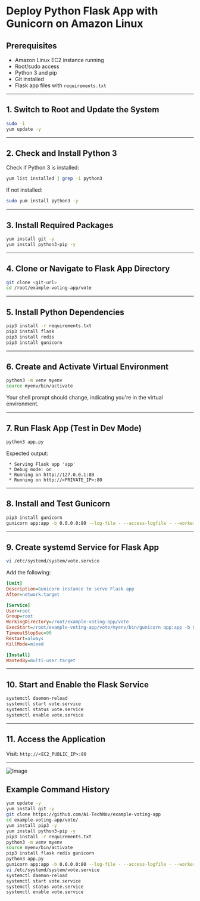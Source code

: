 
# Deploy Python Flask App with Gunicorn on Amazon Linux

## Prerequisites

- Amazon Linux EC2 instance running
- Root/sudo access
- Python 3 and pip
- Git installed
- Flask app files with `requirements.txt`

---

## 1. Switch to Root and Update the System

```bash
sudo -i
yum update -y
```

---

## 2. Check and Install Python 3

Check if Python 3 is installed:

```bash
yum list installed | grep -i python3
```

If not installed:

```bash
sudo yum install python3 -y
```

---

## 3. Install Required Packages

```bash
yum install git -y
yum install python3-pip -y
```

---

## 4. Clone or Navigate to Flask App Directory

```bash
git clone <git-url>
cd /root/example-voting-app/vote
```

---

## 5. Install Python Dependencies

```bash
pip3 install -r requirements.txt
pip3 install flask
pip3 install redis
pip3 install gunicorn
```

---

## 6. Create and Activate Virtual Environment

```bash
python3 -m venv myenv
source myenv/bin/activate
```

Your shell prompt should change, indicating you're in the virtual environment.

---

## 7. Run Flask App (Test in Dev Mode)

```bash
python3 app.py
```

Expected output:

```
 * Serving Flask app 'app'
 * Debug mode: on
 * Running on http://127.0.0.1:80
 * Running on http://<PRIVATE_IP>:80
```

---

## 8. Install and Test Gunicorn

```bash
pip3 install gunicorn
gunicorn app:app -b 0.0.0.0:80 --log-file - --access-logfile - --workers 4 --keep-alive 0
```

---

## 9. Create systemd Service for Flask App

```bash
vi /etc/systemd/system/vote.service
```

Add the following:

```ini
[Unit]
Description=Gunicorn instance to serve Flask app
After=network.target

[Service]
User=root
Group=root
WorkingDirectory=/root/example-voting-app/vote
ExecStart=/root/example-voting-app/vote/myenv/bin/gunicorn app:app -b 0.0.0.0:80 --log-file - --access-logfile - --workers 4 --keep-alive 0
TimeoutStopSec=90
Restart=always
KillMode=mixed

[Install]
WantedBy=multi-user.target
```

---

## 10. Start and Enable the Flask Service

```bash
systemctl daemon-reload
systemctl start vote.service
systemctl status vote.service
systemctl enable vote.service
```

---

## 11. Access the Application

Visit: `http://<EC2_PUBLIC_IP>:80`

---

![Image](https://github.com/user-attachments/assets/3319be32-b491-4f0d-b048-0c03f7cbd431)


## Example Command History

```bash
yum update -y
yum install git -y
git clone https://github.com/Ai-TechNov/example-voting-app
cd example-voting-app/vote/
yum install pip3 -y
yum install python3-pip -y
pip3 install -r requirements.txt
python3 -m venv myenv
source myenv/bin/activate
pip3 install flask redis gunicorn
python3 app.py
gunicorn app:app -b 0.0.0.0:80 --log-file - --access-logfile - --workers 4 --keep-alive 0
vi /etc/systemd/system/vote.service
systemctl daemon-reload
systemctl start vote.service
systemctl status vote.service
systemctl enable vote.service
```
